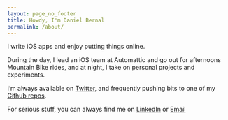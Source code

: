```yaml
---
layout: page_no_footer
title: Howdy, I'm Daniel Bernal
permalink: /about/
---
```



I write iOS apps and enjoy putting things online.

During the day, I lead an iOS team at Automattic and go out for afternoons Mountain Bike rides, and at night, I take on personal projects and experiments.

I’m always available on [Twitter](https://twitter.com/afterxleep), and frequently pushing bits to one of my [Github repos](https://github.com/afterxleep).

For serious stuff, you can always find me on [LinkedIn](http://linkedin.com/in/danielbernalm) or [Email](mailto:&#100;&#97;&#110;&#105;&#101;&#108;&#98;&#101;&#114;&#110;&#97;&#108;&#64;&#104;&#101;&#121;&#46;&#99;&#111;&#109;)